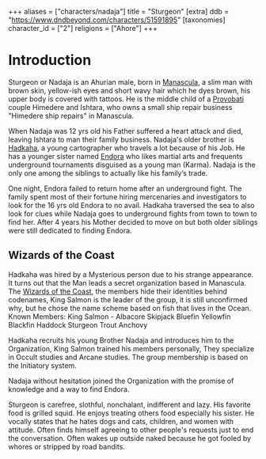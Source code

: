 +++
aliases = ["characters/nadaja"]
title = "Sturgeon"
[extra]
ddb = "https://www.dndbeyond.com/characters/51591895"
[taxonomies]
character_id = ["2"]
religions = ["Ahore"]
+++

# Introduction

Sturgeon or Nadaja is an Ahurian male, born in [Manascula](@/locations/manascula.md), a slim man with brown skin, yellow-ish eyes and short wavy hair which he dyes brown, his upper body is covered with tattoos. He is the middle child of a [Provobati](/religions/ahore#provobati) couple Himedere and Ishtara, who owns a small ship repair business "Himedere ship repairs" in Manascula. 

When Nadaja was 12 yrs old his Father suffered a heart attack and died, leaving Ishtara to man their family business. Nadaja's older brother is [Hadkaha](@/characters/hadakha.md), a young cartographer who travels a lot because of his Job. He has a younger sister named [Endora](@/characters/endora.md) who likes martial arts and frequents underground tournaments disguised as a young man (Karma). Nadaja is the only one among the siblings to actually like his family’s trade. 

One night, Endora failed to return home after an underground fight. The family spent most of their fortune hiring mercenaries and investigators to look for the 16 yrs old Endora to no avail. Hadkaha traversed the sea to also look for clues while Nadaja goes to underground fights from town to town to find her. After 4 years his Mother decided to move on but both older siblings were still dedicated to finding Endora. 

## Wizards of the Coast

Hadkaha was hired by a Mysterious person due to his strange appearance. It turns out that the Man leads a secret organization based in Manascula. The [Wizards of the Coast](@/organizations/wizards-of-the-coast.md), the members hide their identities behind codenames, King Salmon is the leader of the group, it is still unconfirmed why, but he chose the name scheme based on fish that lives in the Ocean. 
Known Members:
King Salmon -
Albacore
Skipjack
Bluefin
Yellowfin
Blackfin
Haddock
Sturgeon
Trout
Anchovy

Hadkaha recruits his young Brother Nadaja and introduces him to the Organization, King Salmon trained his members personally, They specialize in Occult studies and Arcane studies. The group membership is based on the Initiatory system. 

Nadaja without hesitation joined the Organization with the promise of knowledge and a way to find Endora. 

Sturgeon is carefree, slothful, nonchalant, indifferent and lazy. His favorite food is grilled squid. He enjoys treating others food especially his sister. He vocally states that he hates dogs and cats, children, and women with attitude. Often finds himself agreeing to other people's requests just to end the conversation. Often wakes up outside naked because he got fooled by whores or stripped by road bandits. 
